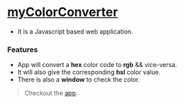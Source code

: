 # [myColorConverter]()

- It is a Javascript based web application.

### Features

- App will convert a **hex** color code to **rgb** && vice-versa.
- It will also give the corresponding **hsl** color value.
- There is also a **window** to check the color.

> Checkout the [app]().
